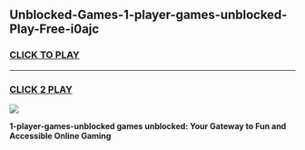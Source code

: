
## Unblocked-Games-1-player-games-unblocked-Play-Free-i0ajc
<h3>
<a href="https://premium76.site?title=1-player-games-unblocked&ref=10A">CLICK TO PLAY</a></h3>
<hr>

<h3>
<a href="https://premium76.site?title=1-player-games-unblocked&ref=10A">CLICK 2 PLAY</a>
  
</h3>

<a href="https://premium76.site?title=1-player-games-unblocked&ref=10A"><img src="https://clearcache.store/games.png"></a>


**1-player-games-unblocked games unblocked: Your Gateway to Fun and Accessible Online Gaming**
